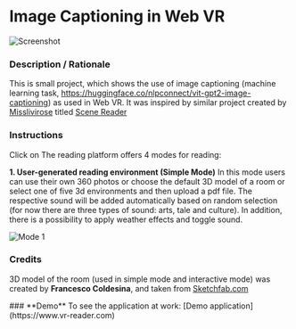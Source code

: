 # Image Captioning in Web VR
![Screenshot](assets/screenshot.jpg)

### **Description / Rationale**
This is small project, which shows the use of image captioning (machine learning task, https://huggingface.co/nlpconnect/vit-gpt2-image-captioning) as used in Web VR. It was inspired by similar project created by [Misslivirose](https://github.com/misslivirose) titled  [Scene Reader](https://github.com/misslivirose/scene-reader  ) 




### **Instructions**
Click on The reading platform offers 4 modes for reading: 

**1. User-generated reading environment (Simple Mode)** 
In this mode users can use their own 360 photos or choose the default 3D model of a room or select one of five 3d environments and then upload a pdf file. The respective sound will be added automatically based on random selection (for now there are three types of sound: arts, tale and culture). In addition, there is a possibility to apply weather effects and toggle sound.

![Mode 1](assets/mode1.png)

### **Credits**
<p>3D model of the room (used in simple mode and interactive mode) was created by <b>Francesco
          Coldesina</b>, and taken from <a
          href="https://sketchfab.com/3d-models/big-room-0b5da073be88481091dbef7e55f1d180">Sketchfab.com</a></p>
### **Demo**
To see the application at work: [Demo application](https://www.vr-reader.com)
